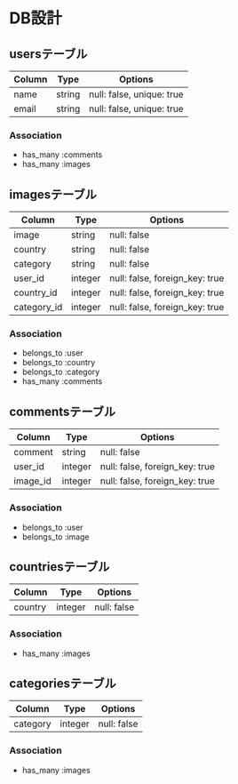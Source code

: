# DB設計

## usersテーブル
|Column|Type|Options|
|------|----|-------|
|name|string|null: false, unique: true|
|email|string|null: false, unique: true|
### Association
- has_many :comments
- has_many :images

## imagesテーブル
|Column|Type|Options|
|------|----|-------|
|image|string|null: false|
|country|string|null: false|
|category|string|null: false|
|user_id|integer|null: false, foreign_key: true|
|country_id|integer|null: false, foreign_key: true|
|category_id|integer|null: false, foreign_key: true|
### Association
- belongs_to :user
- belongs_to :country
- belongs_to :category
- has_many :comments

## commentsテーブル
|Column|Type|Options|
|------|----|-------|
|comment|string|null: false|
|user_id|integer|null: false, foreign_key: true|
|image_id|integer|null: false, foreign_key: true|
### Association
- belongs_to :user
- belongs_to :image

## countriesテーブル
|Column|Type|Options|
|------|----|-------|
|country|integer|null: false|
### Association
- has_many :images

## categoriesテーブル
|Column|Type|Options|
|------|----|-------|
|category|integer|null: false|
### Association
- has_many :images

